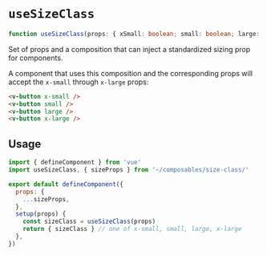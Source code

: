 # `useSizeClass`

```ts
function useSizeClass(props: { xSmall: boolean; small: boolean; large: boolean; xLarge: boolean }): string
```

Set of props and a composition that can inject a standardized sizing prop for components.

A component that uses this composition and the corresponding props will accept the `x-small` through `x-large` props:

```html
<v-button x-small />
<v-button small />
<v-button large />
<v-button x-large />
```

## Usage

```js
import { defineComponent } from 'vue'
import useSizeClass, { sizeProps } from '~/composables/size-class/'

export default defineComponent({
  props: {
    ...sizeProps,
  },
  setup(props) {
    const sizeClass = useSizeClass(props)
    return { sizeClass } // one of x-small, small, large, x-large
  },
})
```
